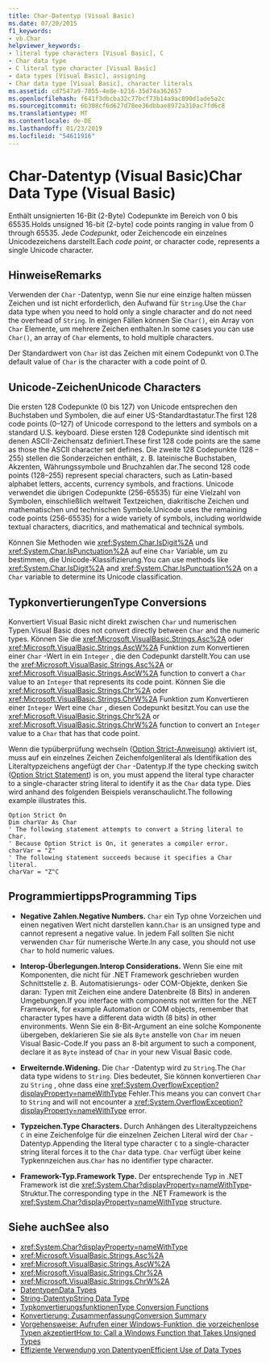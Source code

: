 ```yaml
---
title: Char-Datentyp (Visual Basic)
ms.date: 07/20/2015
f1_keywords:
- vb.Char
helpviewer_keywords:
- literal type characters [Visual Basic], C
- Char data type
- C literal type character [Visual Basic]
- data types [Visual Basic], assigning
- Char data type [Visual Basic], character literals
ms.assetid: cd7547a9-7855-4e8e-b216-35d74a362657
ms.openlocfilehash: f641f3dbcba32c77bcf73b14a9ac890d1ade5a2c
ms.sourcegitcommit: 6b308cf6d627d78ee36dbbae8972a310ac7fd6c8
ms.translationtype: MT
ms.contentlocale: de-DE
ms.lasthandoff: 01/23/2019
ms.locfileid: "54611916"
---
```

# <a name="char-data-type-visual-basic"></a><span data-ttu-id="9f9f1-102">Char-Datentyp (Visual Basic)</span><span class="sxs-lookup"><span data-stu-id="9f9f1-102">Char Data Type (Visual Basic)</span></span>
<span data-ttu-id="9f9f1-103">Enthält unsignierten 16-Bit (2-Byte) Codepunkte im Bereich von 0 bis 65535.</span><span class="sxs-lookup"><span data-stu-id="9f9f1-103">Holds unsigned 16-bit (2-byte) code points ranging in value from 0 through 65535.</span></span> <span data-ttu-id="9f9f1-104">Jede *Codepunkt*, oder Zeichencode ein einzelnes Unicodezeichens darstellt.</span><span class="sxs-lookup"><span data-stu-id="9f9f1-104">Each *code point*, or character code, represents a single Unicode character.</span></span>  
  
## <a name="remarks"></a><span data-ttu-id="9f9f1-105">Hinweise</span><span class="sxs-lookup"><span data-stu-id="9f9f1-105">Remarks</span></span>  
 <span data-ttu-id="9f9f1-106">Verwenden der `Char` -Datentyp, wenn Sie nur eine einzige halten müssen Zeichen und ist nicht erforderlich, den Aufwand für `String`.</span><span class="sxs-lookup"><span data-stu-id="9f9f1-106">Use the `Char` data type when you need to hold only a single character and do not need the overhead of `String`.</span></span> <span data-ttu-id="9f9f1-107">In einigen Fällen können Sie `Char()`, ein Array von `Char` Elemente, um mehrere Zeichen enthalten.</span><span class="sxs-lookup"><span data-stu-id="9f9f1-107">In some cases you can use `Char()`, an array of `Char` elements, to hold multiple characters.</span></span>  
  
 <span data-ttu-id="9f9f1-108">Der Standardwert von `Char` ist das Zeichen mit einem Codepunkt von 0.</span><span class="sxs-lookup"><span data-stu-id="9f9f1-108">The default value of `Char` is the character with a code point of 0.</span></span>  
  
## <a name="unicode-characters"></a><span data-ttu-id="9f9f1-109">Unicode-Zeichen</span><span class="sxs-lookup"><span data-stu-id="9f9f1-109">Unicode Characters</span></span>  
 <span data-ttu-id="9f9f1-110">Die ersten 128 Codepunkte (0 bis 127) von Unicode entsprechen den Buchstaben und Symbolen, die auf einer US-Standardtastatur.</span><span class="sxs-lookup"><span data-stu-id="9f9f1-110">The first 128 code points (0–127) of Unicode correspond to the letters and symbols on a standard U.S. keyboard.</span></span> <span data-ttu-id="9f9f1-111">Diese ersten 128 Codepunkte sind identisch mit denen ASCII-Zeichensatz definiert.</span><span class="sxs-lookup"><span data-stu-id="9f9f1-111">These first 128 code points are the same as those the ASCII character set defines.</span></span> <span data-ttu-id="9f9f1-112">Die zweite 128 Codepunkte (128 – 255) stellen die Sonderzeichen enthält, z. B. lateinische Buchstaben, Akzenten, Währungssymbole und Bruchzahlen dar.</span><span class="sxs-lookup"><span data-stu-id="9f9f1-112">The second 128 code points (128–255) represent special characters, such as Latin-based alphabet letters, accents, currency symbols, and fractions.</span></span> <span data-ttu-id="9f9f1-113">Unicode verwendet die übrigen Codepunkte (256-65535) für eine Vielzahl von Symbolen, einschließlich weltweit Textzeichen, diakritische Zeichen und mathematischen und technischen Symbole.</span><span class="sxs-lookup"><span data-stu-id="9f9f1-113">Unicode uses the remaining code points (256-65535) for a wide variety of symbols, including worldwide textual characters, diacritics, and mathematical and technical symbols.</span></span>  
  
 <span data-ttu-id="9f9f1-114">Können Sie Methoden wie <xref:System.Char.IsDigit%2A> und <xref:System.Char.IsPunctuation%2A> auf eine `Char` Variable, um zu bestimmen, die Unicode-Klassifizierung.</span><span class="sxs-lookup"><span data-stu-id="9f9f1-114">You can use methods like <xref:System.Char.IsDigit%2A> and <xref:System.Char.IsPunctuation%2A> on a `Char` variable to determine its Unicode classification.</span></span>  
  
## <a name="type-conversions"></a><span data-ttu-id="9f9f1-115">Typkonvertierungen</span><span class="sxs-lookup"><span data-stu-id="9f9f1-115">Type Conversions</span></span>  
 <span data-ttu-id="9f9f1-116">Konvertiert Visual Basic nicht direkt zwischen `Char` und numerischen Typen.</span><span class="sxs-lookup"><span data-stu-id="9f9f1-116">Visual Basic does not convert directly between `Char` and the numeric types.</span></span> <span data-ttu-id="9f9f1-117">Können Sie die <xref:Microsoft.VisualBasic.Strings.Asc%2A> oder <xref:Microsoft.VisualBasic.Strings.AscW%2A> Funktion zum Konvertieren einer `Char` -Wert in ein `Integer` , die den Codepunkt darstellt.</span><span class="sxs-lookup"><span data-stu-id="9f9f1-117">You can use the <xref:Microsoft.VisualBasic.Strings.Asc%2A> or <xref:Microsoft.VisualBasic.Strings.AscW%2A> function to convert a `Char` value to an `Integer` that represents its code point.</span></span> <span data-ttu-id="9f9f1-118">Können Sie die <xref:Microsoft.VisualBasic.Strings.Chr%2A> oder <xref:Microsoft.VisualBasic.Strings.ChrW%2A> Funktion zum Konvertieren einer `Integer` Wert eine `Char` , diesen Codepunkt besitzt.</span><span class="sxs-lookup"><span data-stu-id="9f9f1-118">You can use the <xref:Microsoft.VisualBasic.Strings.Chr%2A> or <xref:Microsoft.VisualBasic.Strings.ChrW%2A> function to convert an `Integer` value to a `Char` that has that code point.</span></span>  
  
 <span data-ttu-id="9f9f1-119">Wenn die typüberprüfung wechseln ([Option Strict-Anweisung](../../../visual-basic/language-reference/statements/option-strict-statement.md)) aktiviert ist, muss auf ein einzelnes Zeichen Zeichenfolgenliteral als Identifikation des Literaltypzeichens angefügt der `Char` -Datentyp.</span><span class="sxs-lookup"><span data-stu-id="9f9f1-119">If the type checking switch ([Option Strict Statement](../../../visual-basic/language-reference/statements/option-strict-statement.md)) is on, you must append the literal type character to a single-character string literal to identify it as the `Char` data type.</span></span> <span data-ttu-id="9f9f1-120">Dies wird anhand des folgenden Beispiels veranschaulicht.</span><span class="sxs-lookup"><span data-stu-id="9f9f1-120">The following example illustrates this.</span></span>  
  
```  
Option Strict On  
Dim charVar As Char  
' The following statement attempts to convert a String literal to Char.  
' Because Option Strict is On, it generates a compiler error.  
charVar = "Z"  
' The following statement succeeds because it specifies a Char literal.  
charVar = "Z"C  
```  
  
## <a name="programming-tips"></a><span data-ttu-id="9f9f1-121">Programmiertipps</span><span class="sxs-lookup"><span data-stu-id="9f9f1-121">Programming Tips</span></span>  
  
-   <span data-ttu-id="9f9f1-122">**Negative Zahlen.**</span><span class="sxs-lookup"><span data-stu-id="9f9f1-122">**Negative Numbers.**</span></span> <span data-ttu-id="9f9f1-123">`Char` ein Typ ohne Vorzeichen und einen negativen Wert nicht darstellen kann.</span><span class="sxs-lookup"><span data-stu-id="9f9f1-123">`Char` is an unsigned type and cannot represent a negative value.</span></span> <span data-ttu-id="9f9f1-124">In jedem Fall sollten Sie nicht verwenden `Char` für numerische Werte.</span><span class="sxs-lookup"><span data-stu-id="9f9f1-124">In any case, you should not use `Char` to hold numeric values.</span></span>  
  
-   <span data-ttu-id="9f9f1-125">**Interop-Überlegungen.**</span><span class="sxs-lookup"><span data-stu-id="9f9f1-125">**Interop Considerations.**</span></span> <span data-ttu-id="9f9f1-126">Wenn Sie eine mit Komponenten, die nicht für .NET Framework geschrieben wurden Schnittstelle z. B. Automatisierungs- oder COM-Objekte, denken Sie daran: Typen mit Zeichen eine andere Datenbreite (8 Bits) in anderen Umgebungen.</span><span class="sxs-lookup"><span data-stu-id="9f9f1-126">If you interface with components not written for the .NET Framework, for example Automation or COM objects, remember that character types have a different data width (8 bits) in other environments.</span></span> <span data-ttu-id="9f9f1-127">Wenn Sie ein 8-Bit-Argument an eine solche Komponente übergeben, deklarieren Sie sie als `Byte` anstelle von `Char` im neuen Visual Basic-Code.</span><span class="sxs-lookup"><span data-stu-id="9f9f1-127">If you pass an 8-bit argument to such a component, declare it as `Byte` instead of `Char` in your new Visual Basic code.</span></span>  
  
-   <span data-ttu-id="9f9f1-128">**Erweiternde.**</span><span class="sxs-lookup"><span data-stu-id="9f9f1-128">**Widening.**</span></span> <span data-ttu-id="9f9f1-129">Die `Char` -Datentyp wird zu `String`.</span><span class="sxs-lookup"><span data-stu-id="9f9f1-129">The `Char` data type widens to `String`.</span></span> <span data-ttu-id="9f9f1-130">Dies bedeutet, Sie können konvertieren `Char` zu `String` , ohne dass eine <xref:System.OverflowException?displayProperty=nameWithType> Fehler.</span><span class="sxs-lookup"><span data-stu-id="9f9f1-130">This means you can convert `Char` to `String` and will not encounter a <xref:System.OverflowException?displayProperty=nameWithType> error.</span></span>  
  
-   <span data-ttu-id="9f9f1-131">**Typzeichen.**</span><span class="sxs-lookup"><span data-stu-id="9f9f1-131">**Type Characters.**</span></span> <span data-ttu-id="9f9f1-132">Durch Anhängen des Literaltypzeichens `C` in eine Zeichenfolge für die einzelnen Zeichen Literal wird der `Char` -Datentyp.</span><span class="sxs-lookup"><span data-stu-id="9f9f1-132">Appending the literal type character `C` to a single-character string literal forces it to the `Char` data type.</span></span> <span data-ttu-id="9f9f1-133">`Char` verfügt über keine Typkennzeichen aus.</span><span class="sxs-lookup"><span data-stu-id="9f9f1-133">`Char` has no identifier type character.</span></span>  
  
-   <span data-ttu-id="9f9f1-134">**Framework-Typ.**</span><span class="sxs-lookup"><span data-stu-id="9f9f1-134">**Framework Type.**</span></span> <span data-ttu-id="9f9f1-135">Der entsprechende Typ in .NET Framework ist die <xref:System.Char?displayProperty=nameWithType>-Struktur.</span><span class="sxs-lookup"><span data-stu-id="9f9f1-135">The corresponding type in the .NET Framework is the <xref:System.Char?displayProperty=nameWithType> structure.</span></span>  
  
## <a name="see-also"></a><span data-ttu-id="9f9f1-136">Siehe auch</span><span class="sxs-lookup"><span data-stu-id="9f9f1-136">See also</span></span>
- <xref:System.Char?displayProperty=nameWithType>
- <xref:Microsoft.VisualBasic.Strings.Asc%2A>
- <xref:Microsoft.VisualBasic.Strings.AscW%2A>
- <xref:Microsoft.VisualBasic.Strings.Chr%2A>
- <xref:Microsoft.VisualBasic.Strings.ChrW%2A>
- [<span data-ttu-id="9f9f1-137">Datentypen</span><span class="sxs-lookup"><span data-stu-id="9f9f1-137">Data Types</span></span>](../../../visual-basic/language-reference/data-types/index.md)
- [<span data-ttu-id="9f9f1-138">String-Datentyp</span><span class="sxs-lookup"><span data-stu-id="9f9f1-138">String Data Type</span></span>](../../../visual-basic/language-reference/data-types/string-data-type.md)
- [<span data-ttu-id="9f9f1-139">Typkonvertierungsfunktionen</span><span class="sxs-lookup"><span data-stu-id="9f9f1-139">Type Conversion Functions</span></span>](../../../visual-basic/language-reference/functions/type-conversion-functions.md)
- [<span data-ttu-id="9f9f1-140">Konvertierung: Zusammenfassung</span><span class="sxs-lookup"><span data-stu-id="9f9f1-140">Conversion Summary</span></span>](../../../visual-basic/language-reference/keywords/conversion-summary.md)
- [<span data-ttu-id="9f9f1-141">Vorgehensweise: Aufrufen einer Windows-Funktion, die vorzeichenlose Typen akzeptiert</span><span class="sxs-lookup"><span data-stu-id="9f9f1-141">How to: Call a Windows Function that Takes Unsigned Types</span></span>](../../../visual-basic/programming-guide/com-interop/how-to-call-a-windows-function-that-takes-unsigned-types.md)
- [<span data-ttu-id="9f9f1-142">Effiziente Verwendung von Datentypen</span><span class="sxs-lookup"><span data-stu-id="9f9f1-142">Efficient Use of Data Types</span></span>](../../../visual-basic/programming-guide/language-features/data-types/efficient-use-of-data-types.md)
